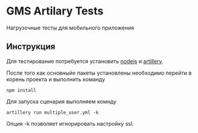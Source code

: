 # GMS Artilary Tests

Нагрузочные тесты для мобильного приложения

## Инструкция

Для тестирование потребуется установить [nodejs](https://nodejs.org/en/download/package-manager) и [artillery](https://www.artillery.io/docs/get-started/get-artillery).

После того как основныйе пакеты установлены необходимо перейти в корень проекта и выполнить команду
```
npm install
```

Для запуска сценария выполняем комнду
```
artillery run multiple_user.yml -k
```
Опция -k позволяет игнорировать настройку ssl.

